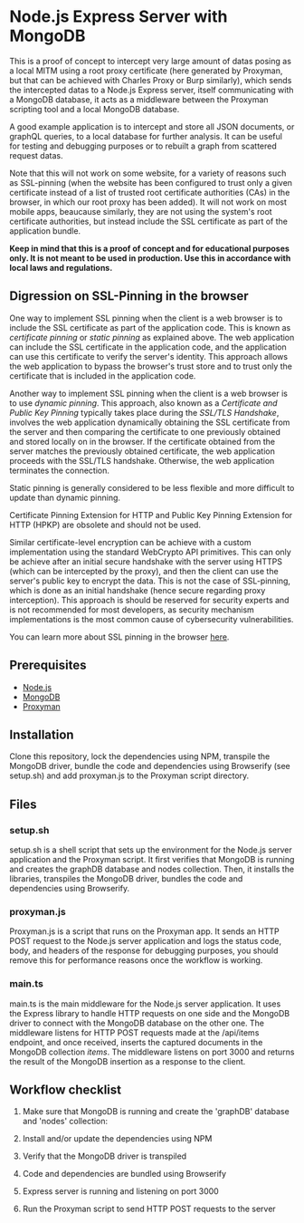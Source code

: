 <!--
 Copyright (C) 2023 Maxime Bories

 This file is part of graphCapture.

 graphCapture is free software: you can redistribute it and/or modify
 it under the terms of the GNU General Public License as published by
 the Free Software Foundation, either version 3 of the License, or
 (at your option) any later version.

 graphCapture is distributed in the hope that it will be useful,
 but WITHOUT ANY WARRANTY; without even the implied warranty of
 MERCHANTABILITY or FITNESS FOR A PARTICULAR PURPOSE.  See the
 GNU General Public License for more details.

 You should have received a copy of the GNU General Public License
 along with graphCapture.  If not, see <http://www.gnu.org/licenses/>.
-->

# Node.js Express Server with MongoDB

This is a proof of concept to intercept very large amount of datas posing as a local MITM using a root proxy certificate (here generated by Proxyman, but that can be achieved with Charles Proxy or Burp similarly), which sends the intercepted datas to a Node.js Express server, itself communicating with a MongoDB database, it acts as a middleware between the Proxyman scripting tool and a local MongoDB database.

A good example application is to intercept and store all JSON documents, or graphQL queries, to a local database for further analysis. It can be useful for testing and debugging purposes or to rebuilt a graph from scattered request datas.

Note that this will not work on some website, for a variety of reasons such as SSL-pinning (when the website has been configured to trust only a given certificate instead of a list of trusted root certificate authorities (CAs) in the browser, in which our root proxy has been added). It will not work on most mobile apps, beaucause similarly, they are not using the system's root certificate authorities, but instead include the SSL certificate as part of the application bundle.

**Keep in mind that this is a proof of concept and for educational purposes only. It is not meant to be used in production. Use this in accordance with local laws and regulations.**

## Digression on SSL-Pinning in the browser

One way to implement SSL pinning when the client is a web browser is to include the SSL certificate as part of the application code. This is known as _certificate pinning_ or _static pinning_ as explained above. The web application can include the SSL certificate in the application code, and the application can use this certificate to verify the server's identity. This approach allows the web application to bypass the browser's trust store and to trust only the certificate that is included in the application code.

Another way to implement SSL pinning when the client is a web browser is to use _dynamic pinning_. This approach, also known as a _Certificate and Public Key Pinning_ typically takes place during the _SSL/TLS Handshake_, involves the web application dynamically obtaining the SSL certificate from the server and then comparing the certificate to one previously obtained and stored locally on in the browser. If the certificate obtained from the server matches the previously obtained certificate, the web application proceeds with the SSL/TLS handshake. Otherwise, the web application terminates the connection.

Static pinning is generally considered to be less flexible and more difficult to update than dynamic pinning.

Certificate Pinning Extension for HTTP and Public Key Pinning Extension for HTTP (HPKP) are obsolete and should not be used.

Similar certificate-level encryption can be achieve with a custom implementation using the standard WebCrypto API primitives. This can only be achieve after an initial secure handshake with the server using HTTPS (which can be intercepted by the proxy), and then the client can use the server's public key to encrypt the data. This is not the case of SSL-pinning, which is done as an initial handshake (hence secure regarding proxy interception). This approach is should be reserved for security experts and is not recommended for most developers, as security mechanism implementations is the most common cause of cybersecurity vulnerabilities.

You can learn more about SSL pinning in the browser [here](https://www.owasp.org/index.php/Certificate_and_Public_Key_Pinning).

## Prerequisites

-   [Node.js](https://nodejs.org/en/)
-   [MongoDB](https://www.mongodb.com/)
-   [Proxyman](https://proxyman.io/)

## Installation

Clone this repository, lock the dependencies using NPM, transpile the MongoDB driver, bundle the code and dependencies using Browserify (see setup.sh) and add proxyman.js to the Proxyman script directory.

## Files

### setup.sh

setup.sh is a shell script that sets up the environment for the Node.js server application and the Proxyman script. It first verifies that MongoDB is running and creates the graphDB database and nodes collection. Then, it installs the libraries, transpiles the MongoDB driver, bundles the code and dependencies using Browserify.

### proxyman.js

Proxyman.js is a script that runs on the Proxyman app. It sends an HTTP POST request to the Node.js server application and logs the status code, body, and headers of the response for debugging purposes, you should remove this for performance reasons once the workflow is working.

### main.ts

main.ts is the main middleware for the Node.js server application. It uses the Express library to handle HTTP requests on one side and the MongoDB driver to connect with the MongoDB database on the other one. The middleware listens for HTTP POST requests made at the /api/items endpoint, and once received, inserts the captured documents in the MongoDB collection _items_. The middleware listens on port 3000 and returns the result of the MongoDB insertion as a response to the client.

## Workflow checklist

1. Make sure that MongoDB is running and create the 'graphDB' database and 'nodes' collection:

2. Install and/or update the dependencies using NPM

3. Verify that the MongoDB driver is transpiled

4. Code and dependencies are bundled using Browserify

5. Express server is running and listening on port 3000

6. Run the Proxyman script to send HTTP POST requests to the server
